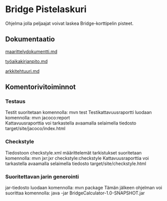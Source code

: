 # Bridge Pistelaskuri

Ohjelma jolla peljaajat voivat laskea Bridge-korttipelin pisteet.


## Dokumentaatio
[maarittelydokumentti.md](https://github.com/sillameri/otm-harjoitustyo/blob/master/dokumentointi/maarittelydokumentti.md)

[työaikakirjanpito.md](https://github.com/sillameri/otm-harjoitustyo/blob/master/dokumentointi/ty%C3%B6aikakirjanpito.md)

[arkkitehtuuri.md](https://github.com/sillameri/otm-harjoitustyo/blob/master/dokumentointi/arkkitehtuuri.md)

## Komentorivitoiminnot

### Testaus

Testit suoritetaan komennolla:  mvn test
Testikattavuusraportti luodaan komennolla: mvn jacoco:report  
Kattavuusraporttia voi tarkastella avaamalla selaimella tiedosto target/site/jacoco/index.html


### Checkstyle

Tiedostoon checkstyle.xml määrittelemät tarkistukset suoritetaan komennolla: mvn jxr:jxr checkstyle:checkstyle
Kattavuusraporttia voi tarkastella avaamalla selaimella tiedosto target/site/checkstyle.html

### Suoritettavan jarin generointi

jar-tiedosto luodaan komennolla: mvn package
Tämän jälkeen ohjelman voi suorittaa komennolla: java -jar BridgeCalculator-1.0-SNAPSHOT.jar
